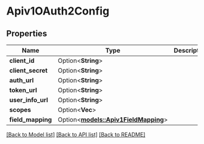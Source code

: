 # Apiv1OAuth2Config

## Properties

Name | Type | Description | Notes
------------ | ------------- | ------------- | -------------
**client_id** | Option<**String**> |  | [optional]
**client_secret** | Option<**String**> |  | [optional]
**auth_url** | Option<**String**> |  | [optional]
**token_url** | Option<**String**> |  | [optional]
**user_info_url** | Option<**String**> |  | [optional]
**scopes** | Option<**Vec<String>**> |  | [optional]
**field_mapping** | Option<[**models::Apiv1FieldMapping**](apiv1FieldMapping.md)> |  | [optional]

[[Back to Model list]](../README.md#documentation-for-models) [[Back to API list]](../README.md#documentation-for-api-endpoints) [[Back to README]](../README.md)


